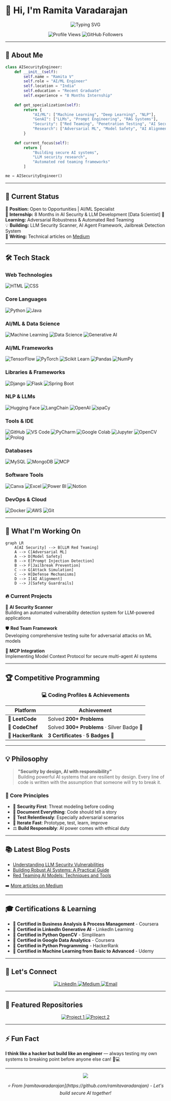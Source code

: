 # 👋 Hi, I'm Ramita Varadarajan

<div align="center">
  <img src="https://readme-typing-svg.herokuapp.com?font=Fira+Code&weight=600&size=28&pause=1000&color=00D9FF&center=true&vCenter=true&width=600&lines=AI%2FML+Engineer;Security+Researcher;LLM+%26+GenAI+Specialist;Red+Team+Enthusiast;Open+Source+Contributor" alt="Typing SVG" />
</div>

<p align="center">
  <img src="https://komarev.com/ghpvc/?username=ramitavaradarajan&label=Profile%20Views&color=0e75b6&style=flat" alt="Profile Views" />
  <img src="https://img.shields.io/github/followers/ramitavaradarajan?label=Followers&style=social" alt="GitHub Followers" />
</p>

---

## 🚀 About Me

```python
class AISecurityEngineer:
    def __init__(self):
        self.name = "Ramita V"
        self.role = "AI/ML Engineer"
        self.location = "India"
        self.education = "Recent Graduate"
        self.experience = "8 Months Internship"
        
    def get_specialization(self):
        return {
            "AI/ML": ["Machine Learning", "Deep Learning", "NLP"],
            "GenAI": ["LLMs", "Prompt Engineering", "RAG Systems"],
            "Security": ["Red Teaming", "Penetration Testing", "AI Security"],
            "Research": ["Adversarial ML", "Model Safety", "AI Alignment"]
        }
    
    def current_focus(self):
        return [
            "Building secure AI systems",
            "LLM security research",
            "Automated red teaming frameworks"
        ]

me = AISecurityEngineer()
```

---

## 💼 Current Status

🎯 **Position:** Open to Opportunities | AI/ML Specialist  
🔬 **Internship:** 8 Months in AI Security & LLM Development [Data Scientist]
🌱 **Learning:** Adversarial Robustness & Automated Red Teaming  
💡 **Building:** LLM Security Scanner, AI Agent Framework, Jailbreak Detection System  
📝 **Writing:** Technical articles on [Medium](https://medium.com/@ramitavaradarajan2004)

---

## 🛠️ Tech Stack

### Web Technologies
![HTML](https://img.shields.io/badge/HTML5-E34F26?style=for-the-badge&logo=html5&logoColor=white)
![CSS](https://img.shields.io/badge/CSS3-1572B6?style=for-the-badge&logo=css3&logoColor=white)

### Core Languages
![Python](https://img.shields.io/badge/Python-3776AB?style=for-the-badge&logo=python&logoColor=white)
![Java](https://img.shields.io/badge/Java-ED8B00?style=for-the-badge&logo=openjdk&logoColor=white)

### AI/ML & Data Science
![Machine Learning](https://img.shields.io/badge/Machine_Learning-FF6F00?style=for-the-badge&logo=tensorflow&logoColor=white)
![Data Science](https://img.shields.io/badge/Data_Science-4285F4?style=for-the-badge&logo=google-analytics&logoColor=white)
![Generative AI](https://img.shields.io/badge/Generative_AI-412991?style=for-the-badge&logo=openai&logoColor=white)

### AI/ML Frameworks
![TensorFlow](https://img.shields.io/badge/TensorFlow-FF6F00?style=for-the-badge&logo=tensorflow&logoColor=white)
![PyTorch](https://img.shields.io/badge/PyTorch-EE4C2C?style=for-the-badge&logo=pytorch&logoColor=white)
![Scikit Learn](https://img.shields.io/badge/Scikit_Learn-F7931E?style=for-the-badge&logo=scikit-learn&logoColor=white)
![Pandas](https://img.shields.io/badge/Pandas-150458?style=for-the-badge&logo=pandas&logoColor=white)
![NumPy](https://img.shields.io/badge/NumPy-013243?style=for-the-badge&logo=numpy&logoColor=white)

### Libraries & Frameworks
![Django](https://img.shields.io/badge/Django-092E20?style=for-the-badge&logo=django&logoColor=white)
![Flask](https://img.shields.io/badge/Flask-000000?style=for-the-badge&logo=flask&logoColor=white)
![Spring Boot](https://img.shields.io/badge/Spring_Boot-6DB33F?style=for-the-badge&logo=spring-boot&logoColor=white)

### NLP & LLMs
![Hugging Face](https://img.shields.io/badge/Hugging_Face-FFD21E?style=for-the-badge&logo=huggingface&logoColor=black)
![LangChain](https://img.shields.io/badge/LangChain-121212?style=for-the-badge&logo=chainlink&logoColor=white)
![OpenAI](https://img.shields.io/badge/OpenAI-412991?style=for-the-badge&logo=openai&logoColor=white)
![spaCy](https://img.shields.io/badge/spaCy-09A3D5?style=for-the-badge&logo=spacy&logoColor=white)

### Tools & IDE
![GitHub](https://img.shields.io/badge/GitHub-181717?style=for-the-badge&logo=github&logoColor=white)
![VS Code](https://img.shields.io/badge/VS_Code-007ACC?style=for-the-badge&logo=visual-studio-code&logoColor=white)
![PyCharm](https://img.shields.io/badge/PyCharm-000000?style=for-the-badge&logo=pycharm&logoColor=white)
![Google Colab](https://img.shields.io/badge/Google_Colab-F9AB00?style=for-the-badge&logo=google-colab&logoColor=white)
![Jupyter](https://img.shields.io/badge/Jupyter-F37626?style=for-the-badge&logo=jupyter&logoColor=white)
![OpenCV](https://img.shields.io/badge/OpenCV-5C3EE8?style=for-the-badge&logo=opencv&logoColor=white)
![Prolog](https://img.shields.io/badge/Prolog-E61B23?style=for-the-badge&logo=swi-prolog&logoColor=white)

### Databases
![MySQL](https://img.shields.io/badge/MySQL-4479A1?style=for-the-badge&logo=mysql&logoColor=white)
![MongoDB](https://img.shields.io/badge/MongoDB-47A248?style=for-the-badge&logo=mongodb&logoColor=white)
![MCP](https://img.shields.io/badge/MCP-0078D4?style=for-the-badge&logo=microsoft&logoColor=white)

### Software Tools
![Canva](https://img.shields.io/badge/Canva-00C4CC?style=for-the-badge&logo=canva&logoColor=white)
![Excel](https://img.shields.io/badge/Excel-217346?style=for-the-badge&logo=microsoft-excel&logoColor=white)
![Power BI](https://img.shields.io/badge/Power_BI-F2C811?style=for-the-badge&logo=power-bi&logoColor=black)
![Notion](https://img.shields.io/badge/Notion-000000?style=for-the-badge&logo=notion&logoColor=white)

### DevOps & Cloud
![Docker](https://img.shields.io/badge/Docker-2496ED?style=for-the-badge&logo=docker&logoColor=white)
![AWS](https://img.shields.io/badge/AWS-232F3E?style=for-the-badge&logo=amazon-aws&logoColor=white)
![Git](https://img.shields.io/badge/Git-F05032?style=for-the-badge&logo=git&logoColor=white)

---

## 🎯 What I'm Working On

```mermaid
graph LR
    A[AI Security] --> B[LLM Red Teaming]
    A --> C[Adversarial ML]
    A --> D[Model Safety]
    B --> E[Prompt Injection Detection]
    B --> F[Jailbreak Prevention]
    C --> G[Attack Simulation]
    C --> H[Defense Mechanisms]
    D --> I[AI Alignment]
    D --> J[Safety Guardrails]
```

### 🔥 Current Projects

🤖 **AI Security Scanner**  
Building an automated vulnerability detection system for LLM-powered applications

🛡️ **Red Team Framework**  
Developing comprehensive testing suite for adversarial attacks on ML models

🔐 **MCP Integration**  
Implementing Model Context Protocol for secure multi-agent AI systems

---

## 🏆 Competitive Programming

<div align="center">

### 💻 Coding Profiles & Achievements

| Platform | Achievement |
|----------|-------------|
| 🔷 **LeetCode** | Solved **200+ Problems** |
| 🍳 **CodeChef** | Solved **300+ Problems** · Silver Badge 🥈 |
| 💚 **HackerRank** | **3 Certificates** · **5 Badges** 🏅 |

</div>

---

## 💡 Philosophy

> **"Security by design, AI with responsibility"**  
> Building powerful AI systems that are resilient by design. Every line of code is written with the assumption that someone will try to break it.

### 🎯 Core Principles

- 🔐 **Security First**: Threat modeling before coding
- 📝 **Document Everything**: Code should tell a story
- 🧪 **Test Relentlessly**: Especially adversarial scenarios
- 🔄 **Iterate Fast**: Prototype, test, learn, improve
- ⚖️ **Build Responsibly**: AI power comes with ethical duty

---

## 📚 Latest Blog Posts

<!-- BLOG-POST-LIST:START -->
- [Understanding LLM Security Vulnerabilities](https://medium.com/@ramitavaradarajan2004)
- [Building Robust AI Systems: A Practical Guide](https://medium.com/@ramitavaradarajan2004)
- [Red Teaming AI Models: Techniques and Tools](https://medium.com/@ramitavaradarajan2004)
<!-- BLOG-POST-LIST:END -->

➡️ [More articles on Medium](https://medium.com/@ramitavaradarajan2004)

---

## 🎓 Certifications & Learning

- 🏅 **Certified in Business Analysis & Process Management** - Coursera
- 🏅 **Certified in LinkedIn Generative AI** - LinkedIn Learning
- 🏅 **Certified in Python OpenCV** - Simplilearn
- 🏅 **Certified in Google Data Analytics** - Coursera
- 🏅 **Certified in Python Programming** - HackerRank
- 🏅 **Certified in Machine Learning from Basic to Advanced** - Udemy

---

## 🤝 Let's Connect

<p align="center">
  <a href="https://linkedin.com/in/ramita-varadarajan">
    <img src="https://img.shields.io/badge/LinkedIn-0077B5?style=for-the-badge&logo=linkedin&logoColor=white" alt="LinkedIn" />
  </a>
  <a href="https://medium.com/@ramitavaradarajan2004">
    <img src="https://img.shields.io/badge/Medium-12100E?style=for-the-badge&logo=medium&logoColor=white" alt="Medium" />
  </a>
  <a href="mailto:your.email@example.com">
    <img src="https://img.shields.io/badge/Email-D14836?style=for-the-badge&logo=gmail&logoColor=white" alt="Email" />
  </a>
</p>

---

## 🌟 Featured Repositories

<!-- 
TO ADD YOUR FEATURED REPOSITORIES:
Replace "ramitavaradarajan" and "your-repo-name" with your actual repository names below.
Example: If your repo is called "AI-Security-Scanner", replace "your-repo-name-1" with "AI-Security-Scanner"
-->

<p align="center">
  <a href="https://github.com/ramitavaradarajan/your-repo-name-1">
    <img src="https://github-readme-stats.vercel.app/api/pin/?username=ramitavaradarajan&repo=your-repo-name-1&theme=radical&hide_border=true&bg_color=0D1117" alt="Project 1" />
  </a>
  <a href="https://github.com/ramitavaradarajan/your-repo-name-2">
    <img src="https://github-readme-stats.vercel.app/api/pin/?username=ramitavaradarajan&repo=your-repo-name-2&theme=radical&hide_border=true&bg_color=0D1117" alt="Project 2" />
  </a>
</p>

---

## ⚡ Fun Fact

**I think like a hacker but build like an engineer** — always testing my own systems to breaking point before anyone else can! 🔐💻

---

<div align="center">
  <img src="https://capsule-render.vercel.app/api?type=waving&color=gradient&height=100&section=footer" />
</div>

<p align="center">
  <i>⭐️ From [ramitavaradarajan](https://github.com/ramitavaradarajan) - Let's build secure AI together!</i>
</p>

